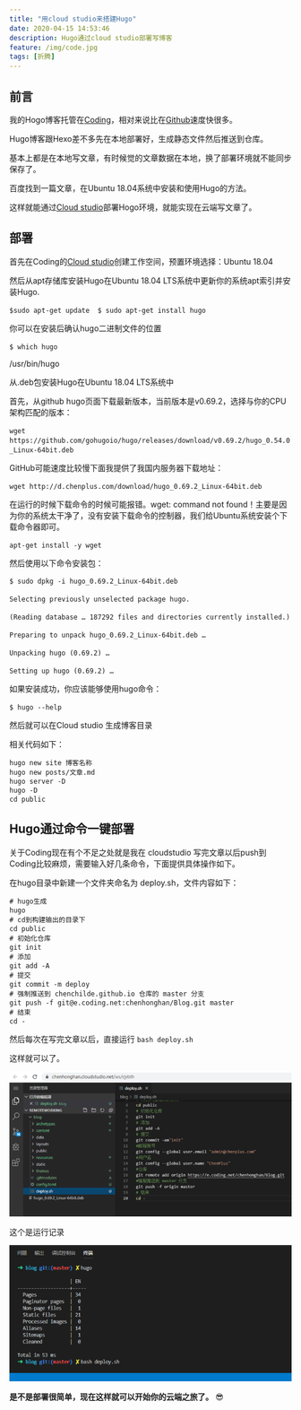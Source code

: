 ```yaml
---
title: "用cloud studio来搭建Hugo"
date: 2020-04-15 14:53:46
description: Hugo通过cloud studio部署写博客
feature: /img/code.jpg
tags: [折腾]
---
```


## 前言

我的Hogo博客托管在[Coding](https://coding.net)，相对来说比在[Github](https://github.com)速度快很多。

Hugo博客跟Hexo差不多先在本地部署好，生成静态文件然后推送到仓库。

基本上都是在本地写文章，有时候觉的文章数据在本地，换了部署环境就不能同步保存了。

百度找到一篇文章，在Ubuntu 18.04系统中安装和使用Hugo的方法。

这样就能通过[Cloud studio](http://cloudstudio.net)部署Hogo环境，就能实现在云端写文章了。

## 部署

首先在Coding的[Cloud studio](http://cloudstudio.net)创建工作空间，预置环境选择：Ubuntu 18.04

然后从apt存储库安装Hugo在Ubuntu 18.04 LTS系统中更新你的系统apt索引并安装Hugo.

`
$sudo apt-get update 
$ sudo apt-get install hugo
`

你可以在安装后确认hugo二进制文件的位置

`
$ which hugo
`

/usr/bin/hugo

从.deb包安装Hugo在Ubuntu 18.04 LTS系统中

首先，从github hugo页面下载最新版本，当前版本是v0.69.2，选择与你的CPU架构匹配的版本：


`
wget https://github.com/gohugoio/hugo/releases/download/v0.69.2/hugo_0.54.0_Linux-64bit.deb
`

GitHub可能速度比较慢下面我提供了我国内服务器下载地址：

`
wget http://d.chenplus.com/download/hugo_0.69.2_Linux-64bit.deb
`

在运行的时候下载命令的时候可能报错。wget: command not found！主要是因为你的系统太干净了，没有安装下载命令的控制器，我们给Ubuntu系统安装个下载命令器即可。

`
apt-get install -y wget
`

然后使用以下命令安装包：

``` 
$ sudo dpkg -i hugo_0.69.2_Linux-64bit.deb

Selecting previously unselected package hugo.

(Reading database … 187292 files and directories currently installed.)

Preparing to unpack hugo_0.69.2_Linux-64bit.deb …

Unpacking hugo (0.69.2) …

Setting up hugo (0.69.2) …
```

如果安装成功，你应该能够使用hugo命令：

`
$ hugo --help
`

然后就可以在Cloud studio 生成博客目录

相关代码如下：

```
hugo new site 博客名称
hugo new posts/文章.md
hugo server -D
hugo -D
cd public
```
## Hugo通过命令一键部署

关于Coding现在有个不足之处就是我在 cloudstudio 写完文章以后push到Coding比较麻烦，需要输入好几条命令，下面提供具体操作如下。

在hugo目录中新建一个文件夹命名为 deploy.sh，文件内容如下：
```
# hugo生成
hugo
# cd到构建输出的目录下
cd public
# 初始化仓库
git init
# 添加
git add -A
# 提交
git commit -m deploy
# 强制推送到 chenchilde.github.io 仓库的 master 分支
git push -f git@e.coding.net:chenhonghan/Blog.git master
# 结束
cd -
```

然后每次在写完文章以后，直接运行 `bash deploy.sh`

这样就可以了。

![deploy.sh-1](/img/Cs1.png)

这个是运行记录

![deploy.sh-1](/img/Cs2.png)

**是不是部署很简单，现在这样就可以开始你的云端之旅了。**  😎

